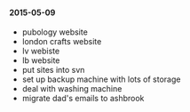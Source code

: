 #### 2015-05-09 ####

- pubology website
- london crafts website
- lv webiste
- lb website
- put sites into svn
- set up backup machine with lots of storage
- deal with washing machine
- migrate dad's emails to ashbrook
